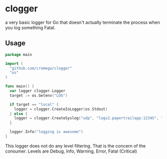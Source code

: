 clogger
=======

a very basic logger for Go that doesn't actually terminate the process when you log something Fatal.

## Usage

```go
package main

import (
  "github.com/cromega/clogger"
  "os"
)

func main() {
  var logger clogger.Logger
  target := os.Getenv("LOG")

  if target == "local" {
    logger = clogger.CreateIoLogger(os.Stdout)
  } else {
    logger = clogger.CreateSyslog("udp", "logs2.papertrailapp:12345", "app")
  }

  logger.Info("logging is awesome")
}
```

This logger does not do any level filtering. That is the concern of the consumer. Levels are Debug, Info, Warning, Error, Fatal (Critical)
